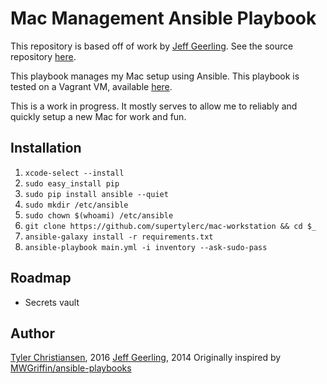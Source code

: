 # Mac Management Ansible Playbook

This repository is based off of work by
[Jeff Geerling](https://github.com/geerlingguy).  See the source repository
[here](https://github.com/geerlingguy/mac-dev-playbook).

This playbook manages my Mac setup using Ansible.  This playbook is tested on a
Vagrant VM, available [here](https://github.com/AndrewDryga/vagrant-box-osx).

This is a work in progress.  It mostly serves to allow me to reliably and
quickly setup a new Mac for work and fun.

## Installation

1. `xcode-select --install`
2. `sudo easy_install pip`
2. `sudo pip install ansible --quiet`
3. `sudo mkdir /etc/ansible`
4. `sudo chown $(whoami) /etc/ansible`
5. `git clone https://github.com/supertylerc/mac-workstation && cd $_`
6. `ansible-galaxy install -r requirements.txt`
7. `ansible-playbook main.yml -i inventory --ask-sudo-pass`

## Roadmap

* Secrets vault

## Author

[Tyler Christiansen](http://blog.tylerc.me), 2016
[Jeff Geerling](http://jeffgeerling.com/), 2014
Originally inspired by [MWGriffin/ansible-playbooks](https://github.com/MWGriffin/ansible-playbooks)
